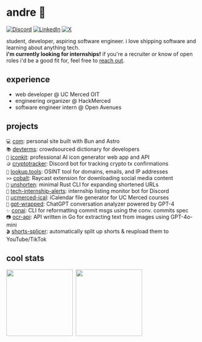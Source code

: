 # andre 🚀
[![Discord](https://img.shields.io/badge/@aelew-5865F2?logo=discord&logoColor=white)](https://discord.com/users/204594797812383744)
[![LinkedIn](https://img.shields.io/badge/@aelew-0A66C2?logo=linkedin&logoColor=white)](https://www.linkedin.com/in/aelew)
[![X](https://img.shields.io/badge/@aelew__-262626?logo=x&logoColor=white)](https://x.com/aelew_)

student, developer, aspiring software engineer. i love shipping software and learning about anything tech.  
**i'm currently looking for internships!** if you're a recruiter or know of open roles i'd be a good fit for, feel free to [reach out](mailto:me@aelew.com).

## experience
- web developer @ UC Merced OIT
- engineering organizer @ HackMerced
- software engineer intern @ Open Avenues

## projects
`💻` [com](https://github.com/aelew/com): personal site built with Bun and Astro  
`📚` [devterms](https://github.com/aelew/devterms): crowdsourced dictionary for developers  
`🎨` [iconkit](https://iconkit.ai): professional AI icon generator web app and API  
`🪙` [cryptotracker](https://github.com/aelew/cryptotracker): Discord bot for tracking crypto tx confirmations  
`🔎` [lookup.tools](https://github.com/aelew/lookup.tools): OSINT tool for domains, emails, and IP addresses  
`>>` [cobalt](https://github.com/aelew/raycast-cobalt): Raycast extension for downloading social media content  
`🔗` [unshorten](https://github.com/aelew/unshorten): minimal Rust CLI for expanding shortened URLs  
`🔔` [tech-internship-alerts](https://github.com/aelew/tech-internship-alerts): internship listing monitor bot for Discord  
`📆` [ucmerced-ical](https://github.com/aelew/ucmerced-ical): iCalendar file generator for UC Merced courses  
`🎁` [gpt-wrapped](https://github.com/aelew/gpt-wrapped): ChatGPT conversation analyzer powered by GPT-4  
`✨` [conai](https://github.com/aelew/conai): CLI for reformatting commit msgs using the conv. commits spec  
`📷` [ocr-api](https://github.com/aelew/ocr-api): API written in Go for extracting text from images using GPT-4o-mini  
`🎬` [shorts-splicer](https://github.com/aelew/shorts-splicer): automatically split up shorts & reupload them to YouTube/TikTok  

<!---
meh

## technical skills
**languages**: TypeScript, JavaScript, Java, Python, HTML, CSS, Sass, C++, PHP, Rust, SQL  
**frameworks**: Next.js, Remix, Svelte, Tauri, Astro, Flask, Elysia, Express, Hono, Spring Boot, Tailwind CSS  
**libraries**: React, AWS SDK, Drizzle ORM, Prisma, jQuery, Selenium, tRPC, Meilisearch, OW2 ASM  
**databases**: MySQL, Postgres, SQLite, Redis, MongoDB, FaunaDB  
**misc**: Gradle, Maven, Cloudflare, Vercel, Coolify
&nbsp;
--->

## cool stats
<kbd>
  <picture>
    <source
      srcset="https://github-readme-stats.vercel.app/api?username=aelew&custom_title=GitHub%20Statistics&hide_rank=true&show_icons=true&line_height=22&text_bold=false&hide=issues&theme=github_dark&border_color=2F353D"
      media="(prefers-color-scheme: dark)"
    />
    <source
      srcset="https://github-readme-stats.vercel.app/api?username=aelew&custom_title=GitHub%20Statistics&hide_rank=true&show_icons=true&line_height=22&text_bold=false&hide=issues"
      media="(prefers-color-scheme: light), (prefers-color-scheme: no-preference)"
    />
    <img
      src="https://github-readme-stats.vercel.app/api?username=aelew&custom_title=GitHub%20Statistics&hide_rank=true&show_icons=true&line_height=22&text_bold=false&hide=issues"
      height="175"
    />
  </picture>
  <picture>
    <source
      srcset="https://github-readme-stats.vercel.app/api/top-langs/?username=aelew&layout=compact&langs_count=6&size_weight=0.27&count_weight=0.73&theme=github_dark&border_color=2F353D"
      media="(prefers-color-scheme: dark)"
    />
    <source
      srcset="https://github-readme-stats.vercel.app/api/top-langs/?username=aelew&layout=compact&langs_count=6&size_weight=0.27&count_weight=0.73"
      media="(prefers-color-scheme: light), (prefers-color-scheme: no-preference)"
    />
    <img
      src="https://github-readme-stats.vercel.app/api/top-langs/?username=aelew&layout=compact&langs_count=6&size_weight=0.27&count_weight=0.73"
      height="175"
    />
  </picture>
</kbd>

<!-- [![Holopin Board](https://holopin.me/aelew)](https://holopin.io/@aelew) -->
